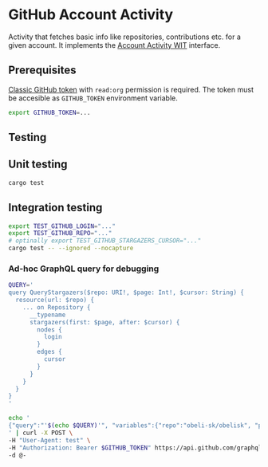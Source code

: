 # GitHub Account Activity

Activity that fetches basic info like repositories, contributions etc. for a given account.
It implements the [Account Activity WIT](../interface/account.wit) interface.

## Prerequisites
[Classic GitHub token](https://github.com/settings/tokens/) with `read:org` permission is required.
The token must be accesible as `GITHUB_TOKEN` environment variable.
```sh
export GITHUB_TOKEN=...
```

## Testing

## Unit testing
```sh
cargo test
```

## Integration testing

```sh
export TEST_GITHUB_LOGIN="..."
export TEST_GITHUB_REPO="..."
# optinally export TEST_GITHUB_STARGAZERS_CURSOR="..."
cargo test -- --ignored --nocapture
```

### Ad-hoc GraphQL query for debugging
```sh
QUERY='
query QueryStargazers($repo: URI!, $page: Int!, $cursor: String) {
  resource(url: $repo) {
    ... on Repository {
      __typename
      stargazers(first: $page, after: $cursor) {
        nodes {
          login
        }
        edges {
          cursor
        }
      }
    }
  }
}
'

echo '
{"query":"'$(echo $QUERY)'", "variables":{"repo":"obeli-sk/obelisk", "page":2}}
' | curl -X POST \
-H "User-Agent: test" \
-H "Authorization: Bearer $GITHUB_TOKEN" https://api.github.com/graphql \
-d @-

```
